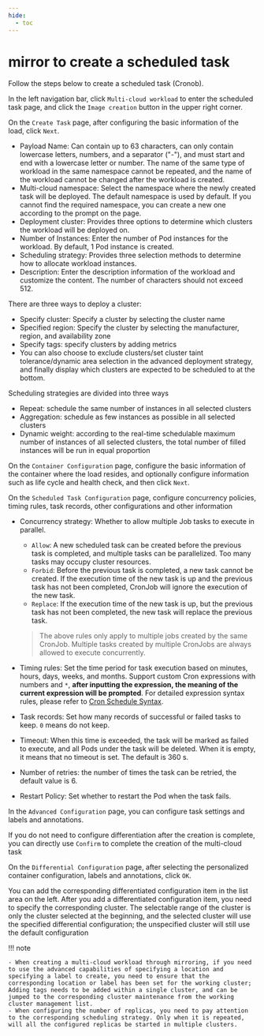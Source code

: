 ```yaml
---
hide:
  - toc
---
```


# mirror to create a scheduled task

Follow the steps below to create a scheduled task (Cronob).

In the left navigation bar, click `Multi-cloud workload` to enter the scheduled task page, and click the `Image creation` button in the upper right corner.

<!--screenshot-->

On the `Create Task` page, after configuring the basic information of the load, click `Next`.

<!--screenshot-->

- Payload Name: Can contain up to 63 characters, can only contain lowercase letters, numbers, and a separator ("-"), and must start and end with a lowercase letter or number. The name of the same type of workload in the same namespace cannot be repeated, and the name of the workload cannot be changed after the workload is created.
- Multi-cloud namespace: Select the namespace where the newly created task will be deployed. The default namespace is used by default. If you cannot find the required namespace, you can create a new one according to the prompt on the page.
- Deployment cluster: Provides three options to determine which clusters the workload will be deployed on.
- Number of Instances: Enter the number of Pod instances for the workload. By default, 1 Pod instance is created.
- Scheduling strategy: Provides three selection methods to determine how to allocate workload instances.
- Description: Enter the description information of the workload and customize the content. The number of characters should not exceed 512.

There are three ways to deploy a cluster:

- Specify cluster: Specify a cluster by selecting the cluster name
- Specified region: Specify the cluster by selecting the manufacturer, region, and availability zone
- Specify tags: specify clusters by adding metrics
- You can also choose to exclude clusters/set cluster taint tolerance/dynamic area selection in the advanced deployment strategy, and finally display which clusters are expected to be scheduled to at the bottom.

Scheduling strategies are divided into three ways

- Repeat: schedule the same number of instances in all selected clusters
- Aggregation: schedule as few instances as possible in all selected clusters
- Dynamic weight: according to the real-time schedulable maximum number of instances of all selected clusters, the total number of filled instances will be run in equal proportion

On the `Container Configuration` page, configure the basic information of the container where the load resides, and optionally configure information such as life cycle and health check, and then click `Next`.

<!--screenshot-->

On the `Scheduled Task Configuration` page, configure concurrency policies, timing rules, task records, other configurations and other information

<!--screenshot-->

- Concurrency strategy: Whether to allow multiple Job tasks to execute in parallel.

    - `Allow`: A new scheduled task can be created before the previous task is completed, and multiple tasks can be parallelized. Too many tasks may occupy cluster resources.
    - `Forbid`: Before the previous task is completed, a new task cannot be created. If the execution time of the new task is up and the previous task has not been completed, CronJob will ignore the execution of the new task.
    - `Replace`: If the execution time of the new task is up, but the previous task has not been completed, the new task will replace the previous task.

  > The above rules only apply to multiple jobs created by the same CronJob. Multiple tasks created by multiple CronJobs are always allowed to execute concurrently.

- Timing rules: Set the time period for task execution based on minutes, hours, days, weeks, and months. Support custom Cron expressions with numbers and `*`, **after inputting the expression, the meaning of the current expression will be prompted**. For detailed expression syntax rules, please refer to [Cron Schedule Syntax](https://kubernetes.io/zh-cn/docs/concepts/workloads/controllers/cron-jobs/#cron-schedule-syntax).

- Task records: Set how many records of successful or failed tasks to keep. `0` means do not keep.

- Timeout: When this time is exceeded, the task will be marked as failed to execute, and all Pods under the task will be deleted. When it is empty, it means that no timeout is set. The default is 360 s.

- Number of retries: the number of times the task can be retried, the default value is 6.

- Restart Policy: Set whether to restart the Pod when the task fails.

In the `Advanced Configuration` page, you can configure task settings and labels and annotations.

<!--screenshot-->

If you do not need to configure differentiation after the creation is complete, you can directly use `Confirm` to complete the creation of the multi-cloud task

On the `Differential Configuration` page, after selecting the personalized container configuration, labels and annotations, click `OK`.

<!--screenshot-->

You can add the corresponding differentiated configuration item in the list area on the left. After you add a differentiated configuration item, you need to specify the corresponding cluster.
The selectable range of the cluster is only the cluster selected at the beginning, and the selected cluster will use the specified differential configuration; the unspecified cluster will still use the default configuration

!!! note

    - When creating a multi-cloud workload through mirroring, if you need to use the advanced capabilities of specifying a location and specifying a label to create, you need to ensure that the corresponding location or label has been set for the working cluster;
    Adding tags needs to be added within a single cluster, and can be jumped to the corresponding cluster maintenance from the working cluster management list.
    - When configuring the number of replicas, you need to pay attention to the corresponding scheduling strategy. Only when it is repeated, will all the configured replicas be started in multiple clusters.